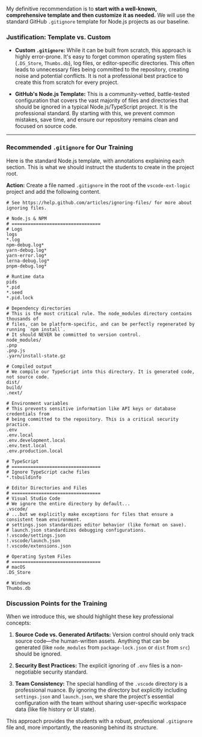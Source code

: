 My definitive recommendation is to **start with a well-known, comprehensive template and then customize it as needed.** We will use the standard GitHub `.gitignore` template for Node.js projects as our baseline.

### **Justification: Template vs. Custom**

*   **Custom `.gitignore`:** While it can be built from scratch, this approach is highly error-prone. It's easy to forget common operating system files (`.DS_Store`, `Thumbs.db`), log files, or editor-specific directories. This often leads to unnecessary files being committed to the repository, creating noise and potential conflicts. It is not a professional best practice to create this from scratch for every project.

*   **GitHub's Node.js Template:** This is a community-vetted, battle-tested configuration that covers the vast majority of files and directories that should be ignored in a typical Node.js/TypeScript project. It is the professional standard. By starting with this, we prevent common mistakes, save time, and ensure our repository remains clean and focused on source code.

---

### **Recommended `.gitignore` for Our Training**

Here is the standard Node.js template, with annotations explaining each section. This is what we should instruct the students to create in the project root.

**Action:** Create a file named `.gitignore` in the root of the `vscode-ext-logic` project and add the following content.

```gitignore
# See https://help.github.com/articles/ignoring-files/ for more about ignoring files.

# Node.js & NPM
# =================================
# Logs
logs
*.log
npm-debug.log*
yarn-debug.log*
yarn-error.log*
lerna-debug.log*
pnpm-debug.log*

# Runtime data
pids
*.pid
*.seed
*.pid.lock

# Dependency directories
# This is the most critical rule. The node_modules directory contains thousands of
# files, can be platform-specific, and can be perfectly regenerated by running `npm install`.
# It should NEVER be committed to version control.
node_modules/
.pnp
.pnp.js
.yarn/install-state.gz

# Compiled output
# We compile our TypeScript into this directory. It is generated code, not source code.
dist/
build/
.next/

# Environment variables
# This prevents sensitive information like API keys or database credentials from
# being committed to the repository. This is a critical security practice.
.env
.env.local
.env.development.local
.env.test.local
.env.production.local

# TypeScript
# =================================
# Ignore TypeScript cache files
*.tsbuildinfo

# Editor Directories and Files
# =================================
# Visual Studio Code
# We ignore the entire directory by default...
.vscode/
# ...but we explicitly make exceptions for files that ensure a consistent team environment.
# settings.json standardizes editor behavior (like format on save).
# launch.json standardizes debugging configurations.
!.vscode/settings.json
!.vscode/launch.json
!.vscode/extensions.json

# Operating System Files
# =================================
# macOS
.DS_Store

# Windows
Thumbs.db
```

### **Discussion Points for the Training**

When we introduce this, we should highlight these key professional concepts:

1.  **Source Code vs. Generated Artifacts:** Version control should only track source code—the human-written assets. Anything that can be generated (like `node_modules` from `package-lock.json` or `dist` from `src`) should be ignored.

2.  **Security Best Practices:** The explicit ignoring of `.env` files is a non-negotiable security standard.

3.  **Team Consistency:** The special handling of the `.vscode` directory is a professional nuance. By ignoring the directory but explicitly including `settings.json` and `launch.json`, we share the project's essential configuration with the team without sharing user-specific workspace data (like file history or UI state).

This approach provides the students with a robust, professional `.gitignore` file and, more importantly, the reasoning behind its structure.